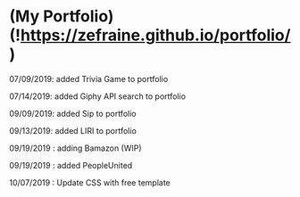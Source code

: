 # (My Portfolio)(!https://zefraine.github.io/portfolio/)

07/09/2019: added Trivia Game to portfolio

07/14/2019: added Giphy API search to portfolio

09/09/2019: added Sip to portfolio

09/13/2019: added LIRI to portfolio

09/19/2019 : adding Bamazon (WIP)

09/19/2019 : added PeopleUnited

10/07/2019 : Update CSS with free template
